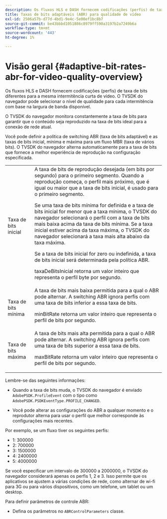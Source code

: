 ```yaml
---
description: Os fluxos HLS e DASH fornecem codificações (perfis) de taxa de bits diferentes para a mesma intermitência curta de vídeo. O TVSDK do navegador pode selecionar o nível de qualidade para cada intermitência com base na largura de banda disponível.
title: Taxas de bits adaptáveis (ABR) para qualidade de vídeo
exl-id: 2506a57b-d77d-4bd1-9e4c-5e00ef1bc8b7
source-git-commit: be43bbbd1051886c8979ff590a3197b2a7249b6a
workflow-type: tm+mt
source-wordcount: '443'
ht-degree: 1%

---
```


# Visão geral {#adaptive-bit-rates-abr-for-video-quality-overview}

Os fluxos HLS e DASH fornecem codificações (perfis) de taxa de bits diferentes para a mesma intermitência curta de vídeo. O TVSDK do navegador pode selecionar o nível de qualidade para cada intermitência com base na largura de banda disponível.

O TVSDK do navegador monitora constantemente a taxa de bits para garantir que o conteúdo seja reproduzido na taxa de bits ideal para a conexão de rede atual.

Você pode definir a política de switching ABR (taxa de bits adaptável) e as taxas de bits inicial, mínima e máxima para um fluxo MBR (taxa de vários bits). O TVSDK do navegador alterna automaticamente para a taxa de bits que fornece a melhor experiência de reprodução na configuração especificada.

<table id="table_AF838E082235406AA359BF1C1A77F85F"> 
 <tbody> 
  <tr> 
   <td colname="col01"> Taxa de bits inicial </td> 
   <td colname="col2">A taxa de bits de reprodução desejada (em bits por segundo) para o primeiro segmento. Quando a reprodução começa, o perfil mais próximo, que é igual ou maior que a taxa de bits inicial, é usado para o primeiro segmento. <p> Se uma taxa de bits mínima for definida e a taxa de bits inicial for menor que a taxa mínima, o TVSDK do navegador selecionará o perfil com a taxa de bits mais baixa acima da taxa de bits mínima. Se a taxa inicial estiver acima da taxa máxima, o TVSDK do navegador selecionará a taxa mais alta abaixo da taxa máxima. </p> <p>Se a taxa de bits inicial for zero ou indefinida, a taxa de bits inicial será determinada pela política ABR. </p> <p><span class="codeph"> taxaDeBitsInicial</span> retorna um valor inteiro que representa o perfil byte por segundo. </p> </td> 
  </tr> 
  <tr> 
   <td colname="col01"> Taxa de bits mínima </td> 
   <td colname="col2">A taxa de bits mais baixa permitida para a qual o ABR pode alternar. A switching ABR ignora perfis com uma taxa de bits inferior a essa taxa de bits. <p><span class="codeph"> minBitRate</span> retorna um valor inteiro que representa o perfil de bits por segundo. </p> </td> 
  </tr> 
  <tr> 
   <td colname="col01"> Taxa de bits máxima </td> 
   <td colname="col2">A taxa de bits mais alta permitida para a qual o ABR pode alternar. A switching ABR ignora perfis com uma taxa de bits superior a essa taxa de bits. <p><span class="codeph"> maxBitRate</span> retorna um valor inteiro que representa o perfil de bits por segundo. </p> </td> 
  </tr> 
 </tbody> 
</table>

Lembre-se das seguintes informações:

* Quando a taxa de bits muda, o TVSDK do navegador é enviado `AdobePSDK.ProfileEvent` com o tipo como `AdobePSDK.PSDKEventType.PROFILE_CHANGED`.

* Você pode alterar as configurações do ABR a qualquer momento e o reprodutor alterna para usar o perfil que melhor corresponde às configurações mais recentes.

Por exemplo, se um fluxo tiver os seguintes perfis:

* 1: 300000
* 2: 700000
* 3: 1500000
* 4: 2400000
* 5: 4000000

Se você especificar um intervalo de 300000 a 2000000, o TVSDK do navegador considerará apenas os perfis 1, 2 e 3. Isso permite que os aplicativos se ajustem a várias condições de rede, como alternar de wi-fi para 3G ou para vários dispositivos, como um telefone, um tablet ou um desktop.

Para definir parâmetros de controle ABR:

* Defina os parâmetros no `ABRControlParameters` classe.
